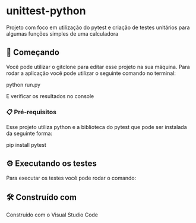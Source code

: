 # unittest-python
Projeto com foco em utilização do pytest e criação de testes unitários para algumas funções simples de uma calculadora

## 🚀 Começando
Você pode utilizar o gitclone para editar esse projeto na sua máquina.
Para rodar a aplicação você pode utilizar o seguinte comando no terminal:

python run.py

E verificar os resultados no console

### 📋 Pré-requisitos
Esse projeto utiliza python e a biblioteca do pytest que pode ser instalada da seguinte forma:

pip install pytest

## ⚙️ Executando os testes
Para executar os testes você pode rodar o comando:

## 🛠️ Construído com
Construído com o Visual Studio Code